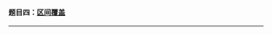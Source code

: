 #### 题目四：<a href="[907. 区间覆盖 - AcWing题库](https://www.acwing.com/problem/content/909/)">区间覆盖</a>

-------------

